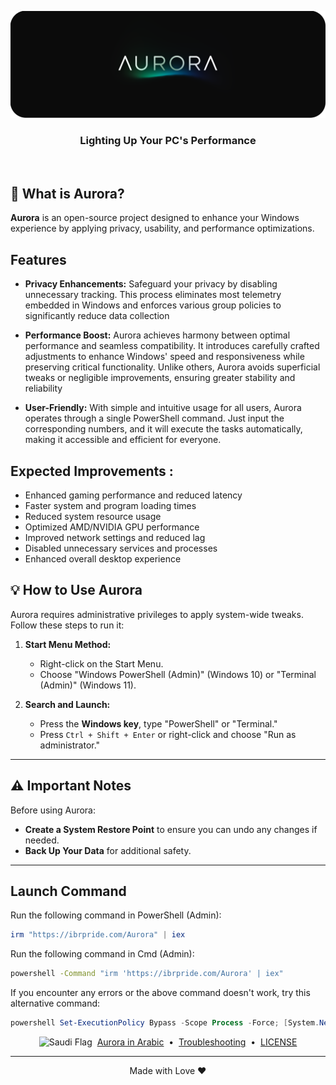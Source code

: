 <p align="center">
<a href="https://ibrpride.com/" target="_blank"><img src="./Docs/Assets/AuroraBenner.png" alt="Aurora" width="800"></a>
<h3 align="center">Lighting Up Your PC's Performance</h3>
<br>

</p>

## 🤔 What is Aurora?

**Aurora** is an open-source project designed to enhance your Windows experience by applying privacy, usability, and performance optimizations.

## Features

- **Privacy Enhancements:** Safeguard your privacy by disabling unnecessary tracking. This process eliminates most telemetry embedded in Windows and enforces various group policies to significantly reduce data collection

- **Performance Boost:** Aurora achieves harmony between optimal performance and seamless compatibility. It introduces carefully crafted adjustments to enhance Windows' speed and responsiveness while preserving critical functionality. Unlike others, Aurora avoids superficial tweaks or negligible improvements, ensuring greater stability and reliability

- **User-Friendly:** With simple and intuitive usage for all users, Aurora operates through a single PowerShell command. Just input the corresponding numbers, and it will execute the tasks automatically, making it accessible and efficient for everyone.

## Expected Improvements :

- Enhanced gaming performance and reduced latency
- Faster system and program loading times
- Reduced system resource usage
- Optimized AMD/NVIDIA GPU performance
- Improved network settings and reduced lag
- Disabled unnecessary services and processes
- Enhanced overall desktop experience

## 💡 How to Use Aurora

Aurora requires administrative privileges to apply system-wide tweaks. Follow these steps to run it:

1. **Start Menu Method:**
   - Right-click on the Start Menu.
   - Choose "Windows PowerShell (Admin)" (Windows 10) or "Terminal (Admin)" (Windows 11).

2. **Search and Launch:**
   - Press the **Windows key**, type "PowerShell" or "Terminal."
   - Press `Ctrl + Shift + Enter` or right-click and choose "Run as administrator."

---

## ⚠️ Important Notes
Before using Aurora:
-  **Create a System Restore Point** to ensure you can undo any changes if needed.
-  **Back Up Your Data** for additional safety.

---

## Launch Command

Run the following command in PowerShell (Admin):

```powershell
irm "https://ibrpride.com/Aurora" | iex
```
Run the following command in Cmd (Admin):

```cmd
powershell -Command "irm 'https://ibrpride.com/Aurora' | iex"
```

If you encounter any errors or the above command doesn't work, try this alternative command:


```powershell
powershell Set-ExecutionPolicy Bypass -Scope Process -Force; [System.Net.ServicePointManager]::SecurityProtocol = [System.Net.ServicePointManager]::SecurityProtocol -bor 3072; Invoke-WebRequest "https://github.com/IBRHUB/Aurora/releases/download/0.6/Aurora.cmd" -OutFile "$env:temp\Aurora.cmd"; Start-process $env:temp\Aurora.cmd
```
<p align="center">
  <img src="https://upload.wikimedia.org/wikipedia/commons/0/0d/Flag_of_Saudi_Arabia.svg" alt="Saudi Flag" width="20" height="20">
  &nbsp;<a href="https://github.com/IBRHUB/Aurora/blob/main/README.ar.md">Aurora in Arabic</a>
  &nbsp;&bull;&nbsp;
  <a href="https://github.com/IBRHUB/Aurora/blob/main/Troubleshooting">Troubleshooting</a>
  &nbsp;&bull;&nbsp;
  <a href="https://github.com/IBRHUB/Aurora/blob/main/LICENSE">LICENSE</a>
</p>

---

<p align="center">Made with Love ❤️</p>


